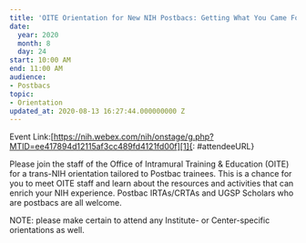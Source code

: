 ```yaml
---
title: 'OITE Orientation for New NIH Postbacs: Getting What You Came For'
date:
  year: 2020
  month: 8
  day: 24
start: 10:00 AM
end: 11:00 AM
audience:
- Postbacs
topic:
- Orientation
updated_at: 2020-08-13 16:27:44.000000000 Z
---
```

Event
Link:[https://nih.webex.com/nih/onstage/g.php?MTID=ee417894d12115af3cc489fd4121fd00f][1]{:
#attendeeURL}

Please join the staff of the Office of Intramural Training &amp;
Education (OITE) for a trans-NIH orientation tailored to Postbac
trainees. This is a chance for you to meet OITE staff and learn about
the resources and activities that can enrich your NIH experience.
Postbac IRTAs/CRTAs and UGSP Scholars who are postbacs are all welcome. 

NOTE: please make certain to attend any Institute- or Center-specific
orientations as well.

 

 



[1]: https://nih.webex.com/nih/onstage/g.php?MTID=ee417894d12115af3cc489fd4121fd00f
